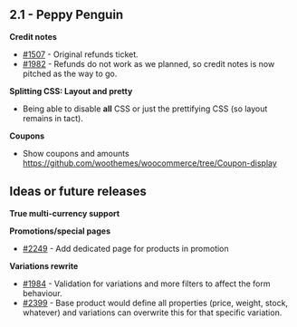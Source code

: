 ## 2.1 - Peppy Penguin

**Credit notes**

* [#1507](https://github.com/woothemes/woocommerce/issues/1507) - Original refunds ticket.
* [#1982](https://github.com/woothemes/woocommerce/issues/1982) - Refunds do not work as we planned, so credit notes is now pitched as the way to go.

**Splitting CSS: Layout and pretty**

* Being able to disable **all** CSS or just the prettifying CSS (so layout remains in tact). 

**Coupons**

* Show coupons and amounts https://github.com/woothemes/woocommerce/tree/Coupon-display

## Ideas or future releases

**True multi-currency support**

**Promotions/special pages**

* [#2249](https://github.com/woothemes/woocommerce/issues/2249) - Add dedicated page for products in promotion

**Variations rewrite**

* [#1984](https://github.com/woothemes/woocommerce/issues/1984) - Validation for variations and more filters to affect the form behaviour.
* [#2399](https://github.com/woothemes/woocommerce/issues/2399) - Base product would define all properties (price, weight, stock, whatever) and variations can overwrite this for that specific variation.